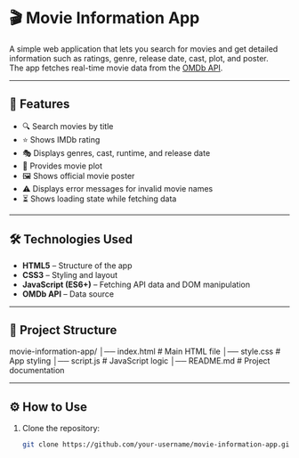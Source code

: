 # 🎬 Movie Information App

A simple web application that lets you search for movies and get detailed information such as ratings, genre, release date, cast, plot, and poster.  
The app fetches real-time movie data from the [OMDb API](https://www.omdbapi.com/).

---

## 🚀 Features
- 🔍 Search movies by title
- ⭐ Shows IMDb rating
- 🎭 Displays genres, cast, runtime, and release date
- 📝 Provides movie plot
- 🖼 Shows official movie poster
- ⚠ Displays error messages for invalid movie names
- ⏳ Shows loading state while fetching data

---

## 🛠 Technologies Used
- **HTML5** – Structure of the app
- **CSS3** – Styling and layout
- **JavaScript (ES6+)** – Fetching API data and DOM manipulation
- **OMDb API** – Data source

---

## 📂 Project Structure
movie-information-app/
│── index.html # Main HTML file
│── style.css # App styling
│── script.js # JavaScript logic
│── README.md # Project documentation


---

## ⚙️ How to Use
1. Clone the repository:
   ```bash
   git clone https://github.com/your-username/movie-information-app.git
